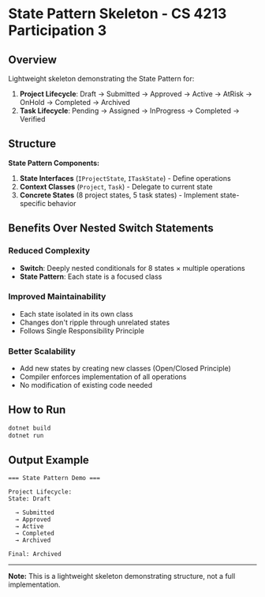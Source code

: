 # State Pattern Skeleton - CS 4213 Participation 3

## Overview

Lightweight skeleton demonstrating the State Pattern for:
1. **Project Lifecycle**: Draft → Submitted → Approved → Active → AtRisk → OnHold → Completed → Archived
2. **Task Lifecycle**: Pending → Assigned → InProgress → Completed → Verified

## Structure

**State Pattern Components:**
1. **State Interfaces** (`IProjectState`, `ITaskState`) - Define operations
2. **Context Classes** (`Project`, `Task`) - Delegate to current state
3. **Concrete States** (8 project states, 5 task states) - Implement state-specific behavior

## Benefits Over Nested Switch Statements

### Reduced Complexity
- **Switch**: Deeply nested conditionals for 8 states × multiple operations
- **State Pattern**: Each state is a focused class

### Improved Maintainability  
- Each state isolated in its own class
- Changes don't ripple through unrelated states
- Follows Single Responsibility Principle

### Better Scalability
- Add new states by creating new classes (Open/Closed Principle)
- Compiler enforces implementation of all operations
- No modification of existing code needed

## How to Run

```bash
dotnet build
dotnet run
```

## Output Example
```
=== State Pattern Demo ===

Project Lifecycle:
State: Draft

  → Submitted
  → Approved
  → Active
  → Completed
  → Archived

Final: Archived
```

---

**Note:** This is a lightweight skeleton demonstrating structure, not a full implementation.

